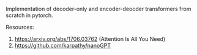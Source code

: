 Implementation of decoder-only and encoder-deocder transformers from scratch in pytorch.

Resources:
1) https://arxiv.org/abs/1706.03762 (Attention Is All You Need)
2) https://github.com/karpathy/nanoGPT
